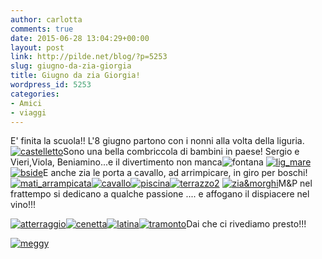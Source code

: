 ```yaml
---
author: carlotta
comments: true
date: 2015-06-28 13:04:29+00:00
layout: post
link: http://pilde.net/blog/?p=5253
slug: giugno-da-zia-giorgia
title: Giugno da zia Giorgia!
wordpress_id: 5253
categories:
- Amici
- viaggi
---
```


E' finita la scuola!! L'8 giugno partono con i nonni alla volta della liguria. [![castelletto](http://pilde.net/blog/wp-content/uploads/2015/09/castelletto.png)](http://pilde.net/blog/wp-content/uploads/2015/09/castelletto.png)Sono una bella combriccola di bambini in paese! Sergio e Vieri,Viola, Beniamino...e il divertimento non manca![![fontana](http://pilde.net/blog/wp-content/uploads/2015/09/fontana.png)](http://pilde.net/blog/wp-content/uploads/2015/09/fontana.png) [![lig_mare](http://pilde.net/blog/wp-content/uploads/2015/09/lig_mare.png)![bside](http://pilde.net/blog/wp-content/uploads/2015/09/bside.jpg)](http://pilde.net/blog/wp-content/uploads/2015/09/bside.jpg)E anche zia le porta a cavallo, ad arrimpicare, in giro per boschi! [![mati_arrampicata](http://pilde.net/blog/wp-content/uploads/2015/09/mati_arrampicata.png)](http://pilde.net/blog/wp-content/uploads/2015/09/mati_arrampicata.png)[![cavallo](http://pilde.net/blog/wp-content/uploads/2015/09/cavallo.jpg)![piscina](http://pilde.net/blog/wp-content/uploads/2015/06/piscina.jpg)![terrazzo2](http://pilde.net/blog/wp-content/uploads/2015/09/terrazzo2.png)](http://pilde.net/blog/wp-content/uploads/2015/09/terrazzo2.png) [![zia&morghi](http://pilde.net/blog/wp-content/uploads/2015/09/ziamorghi.png)](http://pilde.net/blog/wp-content/uploads/2015/09/ziamorghi.png)M&P nel frattempo si dedicano a qualche passione .... e affogano il dispiacere nel vino!!!

[![atterraggio](http://pilde.net/blog/wp-content/uploads/2015/06/atterraggio.jpg)](http://pilde.net/blog/wp-content/uploads/2015/06/atterraggio.jpg)[![cenetta](http://pilde.net/blog/wp-content/uploads/2015/06/cenetta.jpg)](http://pilde.net/blog/wp-content/uploads/2015/06/cenetta.jpg)[![latina](http://pilde.net/blog/wp-content/uploads/2015/06/latina.jpg)](http://pilde.net/blog/wp-content/uploads/2015/06/latina.jpg)[![tramonto](http://pilde.net/blog/wp-content/uploads/2015/06/tramonto1.jpg)](http://pilde.net/blog/wp-content/uploads/2015/06/tramonto1.jpg)Dai che ci rivediamo presto!!!

[![meggy](http://pilde.net/blog/wp-content/uploads/2015/09/meggy.png)](http://pilde.net/blog/wp-content/uploads/2015/09/meggy.png)
